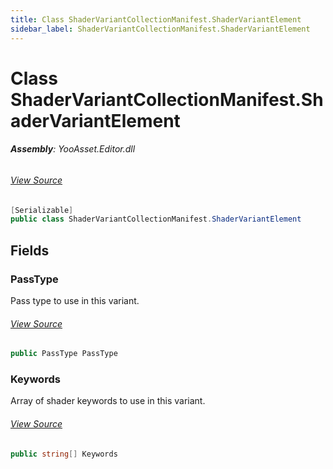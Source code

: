 ```yaml
---
title: Class ShaderVariantCollectionManifest.ShaderVariantElement
sidebar_label: ShaderVariantCollectionManifest.ShaderVariantElement
---
```

# Class ShaderVariantCollectionManifest.ShaderVariantElement


###### **Assembly**: YooAsset.Editor.dll
###### [View Source](https://github.com/tuyoogame/YooAsset/blob/main/Assets/YooAsset/Editor/ShaderVariantCollector/ShaderVariantCollectionManifest.cs#L15)
```csharp title="Declaration"
[Serializable]
public class ShaderVariantCollectionManifest.ShaderVariantElement
```
## Fields
### PassType
Pass type to use in this variant.
###### [View Source](https://github.com/tuyoogame/YooAsset/blob/main/Assets/YooAsset/Editor/ShaderVariantCollector/ShaderVariantCollectionManifest.cs#L21)
```csharp title="Declaration"
public PassType PassType
```
### Keywords
Array of shader keywords to use in this variant.
###### [View Source](https://github.com/tuyoogame/YooAsset/blob/main/Assets/YooAsset/Editor/ShaderVariantCollector/ShaderVariantCollectionManifest.cs#L26)
```csharp title="Declaration"
public string[] Keywords
```
